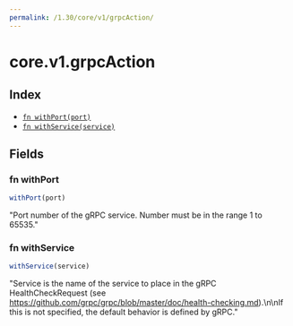 ```yaml
---
permalink: /1.30/core/v1/grpcAction/
---
```


# core.v1.grpcAction



## Index

* [`fn withPort(port)`](#fn-withport)
* [`fn withService(service)`](#fn-withservice)

## Fields

### fn withPort

```ts
withPort(port)
```

"Port number of the gRPC service. Number must be in the range 1 to 65535."

### fn withService

```ts
withService(service)
```

"Service is the name of the service to place in the gRPC HealthCheckRequest (see https://github.com/grpc/grpc/blob/master/doc/health-checking.md).\n\nIf this is not specified, the default behavior is defined by gRPC."